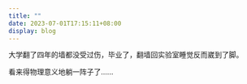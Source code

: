 ```yaml
---
title: ""
date: 2023-07-01T17:15:11+08:00
display: blog
---
```


大学翻了四年的墙都没受过伤，毕业了，翻墙回实验室睡觉反而崴到了脚。

看来得物理意义地躺一阵子了......
